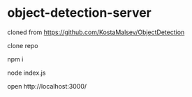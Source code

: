 # object-detection-server
cloned from https://github.com/KostaMalsev/ObjectDetection

clone repo

npm i

node index.js

open http://localhost:3000/
